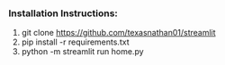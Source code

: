 ### Installation Instructions:
1. git clone https://github.com/texasnathan01/streamlit
2. pip install -r requirements.txt
3. python -m streamlit run home.py
